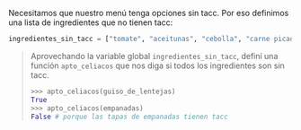 Necesitamos que nuestro menú tenga opciones sin tacc. Por eso definimos una lista de ingredientes que no tienen tacc:

```python
ingredientes_sin_tacc = ["tomate", "aceitunas", "cebolla", "carne picada", "lentejas"]
```

> Aprovechando la variable global `ingredientes_sin_tacc`, definí una función `apto_celiacos` que nos diga si todos los ingredientes son sin tacc. 
>
> ```python
> >>> apto_celiacos(guiso_de_lentejas)
> True
> >>> apto_celiacos(empanadas)
> False # porque las tapas de empanadas tienen tacc
```